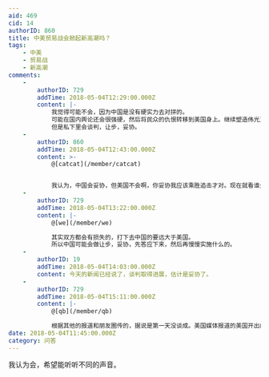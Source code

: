 ```yaml
---
aid: 469
cid: 14
authorID: 860
title: 中美贸易战会掀起新高潮吗？
tags:
    - 中美
    - 贸易战
    - 新高潮
comments:
    -
        authorID: 729
        addTime: 2018-05-04T12:29:00.000Z
        content: |-
            我觉得可能不会，因为中国是没有硬实力去对拼的。  
            可能在国内舆论还会很强硬，然后将民众的仇恨转移到美国身上。继续塑造伟光正的形象。  
            但是私下里会谈判，让步，妥协。
    -
        authorID: 860
        addTime: 2018-05-04T12:43:00.000Z
        content: >-
            @[catcat](/member/catcat)


            我认为，中国会妥协，但美国不会啊，你妥协我应该乘胜追击才对。现在就看谁先怂了，要是美国先妥协，就不会继续下去，要是谁也不肯妥协，美国还是会和中国硬肛。
    -
        authorID: 729
        addTime: 2018-05-04T13:22:00.000Z
        content: |-
            @[we](/member/we)

            其实双方都会有损失的，打下去中国的要远大于美国。  
            所以中国可能会做让步，妥协，先答应下来，然后再慢慢实施什么的。
    -
        authorID: 19
        addTime: 2018-05-04T14:03:00.000Z
        content: 今天的新闻已经说了，谈判取得进展，估计是妥协了。
    -
        authorID: 729
        addTime: 2018-05-04T15:11:00.000Z
        content: |-
            @[qb](/member/qb)

            根据其他的报道和朋友圈传的，据说是第一天没谈成。美国媒体报道的美国开出的条件确实刀刀见血。
date: 2018-05-04T11:45:00.000Z
category: 问答
---
```


我认为会，希望能听听不同的声音。
